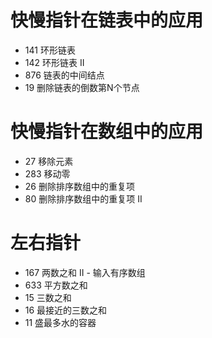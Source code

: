 # 快慢指针在链表中的应用

- 141 环形链表
- 142 环形链表 II
- 876 链表的中间结点
- 19 删除链表的倒数第N个节点

# 快慢指针在数组中的应用

- 27 移除元素
- 283 移动零
- 26 删除排序数组中的重复项
- 80 删除排序数组中的重复项 II

# 左右指针

- 167 两数之和 II - 输入有序数组
- 633 平方数之和
- 15 三数之和
- 16 最接近的三数之和 
- 11 盛最多水的容器

